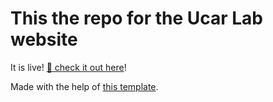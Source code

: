 # This the repo for the Ucar Lab website

It is live! [:rocket: check it out here](https://ucarlab.github.io/)!






Made with the help of [this template](https://github.com/greenelab/lab-website-template).


